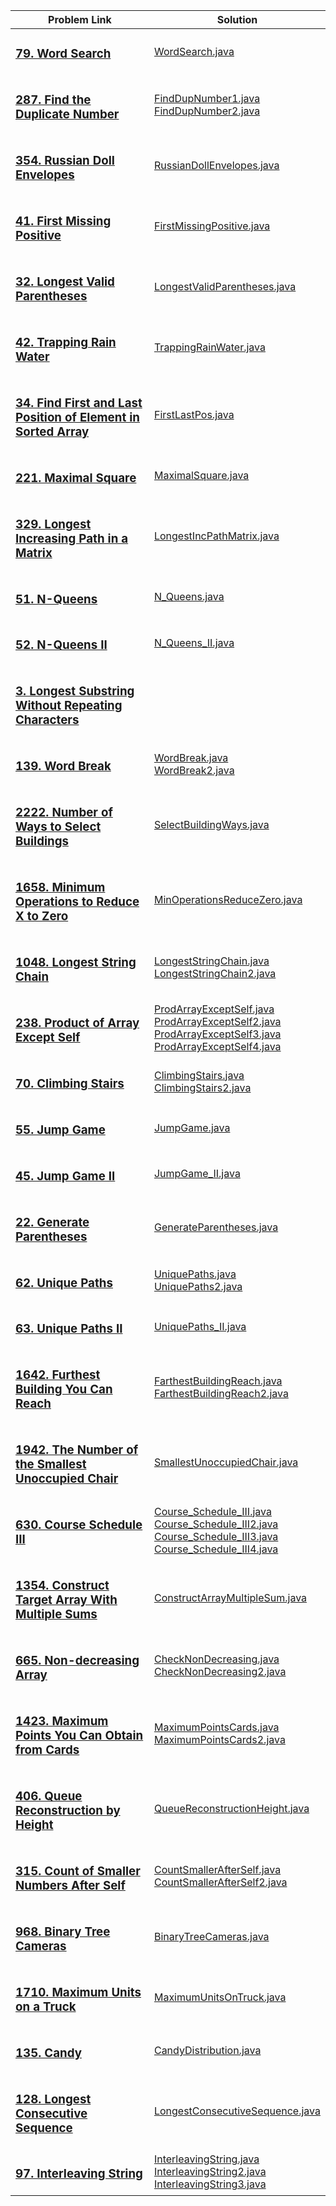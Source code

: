 |  Problem Link | Solution |
| ------------- | ------------- |
| <h3> [ 79. Word Search ](https://leetcode.com/problems/word-search/) | [WordSearch.java](https://github.com/mobiletest2016/leetcode/blob/main/src/WordSearch.java) | 
| <h3> [ 287. Find the Duplicate Number ](https://leetcode.com/problems/find-the-duplicate-number/) | [FindDupNumber1.java](https://github.com/mobiletest2016/leetcode/blob/main/src/FindDupNumber1.java) <br> [FindDupNumber2.java](https://github.com/mobiletest2016/leetcode/blob/main/src/FindDupNumber2.java) | 
| <h3> [ 354. Russian Doll Envelopes ](https://leetcode.com/problems/russian-doll-envelopes/) | [RussianDollEnvelopes.java](https://github.com/mobiletest2016/leetcode/blob/main/src/RussianDollEnvelopes.java) | 
| <h3> [ 41. First Missing Positive ](https://leetcode.com/problems/first-missing-positive/) | [FirstMissingPositive.java ](https://github.com/mobiletest2016/leetcode/blob/main/src/FirstMissingPositive.java) | 
| <h3> [ 32. Longest Valid Parentheses ](https://leetcode.com/problems/longest-valid-parentheses/) | [LongestValidParentheses.java](https://github.com/mobiletest2016/leetcode/blob/main/src/LongestValidParentheses.java) | 
| <h3> [ 42. Trapping Rain Water ](https://leetcode.com/problems/trapping-rain-water/) | [TrappingRainWater.java](https://github.com/mobiletest2016/leetcode/blob/main/src/TrappingRainWater.java) | 
| <h3> [ 34. Find First and Last Position of Element in Sorted Array ](https://leetcode.com/problems/find-first-and-last-position-of-element-in-sorted-array/) | [FirstLastPos.java](https://github.com/mobiletest2016/leetcode/blob/main/src/FirstLastPos.java) | 
| <h3> [ 221. Maximal Square ](https://leetcode.com/problems/maximal-square/) | [MaximalSquare.java ](https://github.com/mobiletest2016/leetcode/blob/main/src/MaximalSquare.java) | 
| <h3> [ 329. Longest Increasing Path in a Matrix ](https://leetcode.com/problems/longest-increasing-path-in-a-matrix/) | [LongestIncPathMatrix.java](https://github.com/mobiletest2016/leetcode/blob/main/src/LongestIncPathMatrix.java)  | 
| <h3> [ 51. N-Queens ](https://leetcode.com/problems/n-queens/) | [N_Queens.java](https://github.com/mobiletest2016/leetcode/blob/main/src/N_Queens.java) | 
| <h3> [ 52. N-Queens II ](https://leetcode.com/problems/n-queens-ii/) | [N_Queens_II.java](https://github.com/mobiletest2016/leetcode/blob/main/src/N_Queens_II.java) | 
| <h3> [ 3. Longest Substring Without Repeating Characters ](https://leetcode.com/problems/longest-substring-without-repeating-characters/) | []() | 
| <h3> [ 139. Word Break ](https://leetcode.com/problems/word-break/) | [WordBreak.java](https://github.com/mobiletest2016/leetcode/blob/main/src/WordBreak.java) <br> [WordBreak2.java](https://github.com/mobiletest2016/leetcode/blob/main/src/WordBreak2.java) | 
| <h3> [ 2222. Number of Ways to Select Buildings ](https://leetcode.com/problems/number-of-ways-to-select-buildings/) | [SelectBuildingWays.java](https://github.com/mobiletest2016/leetcode/blob/main/src/SelectBuildingWays.java) | 
| <h3> [ 1658. Minimum Operations to Reduce X to Zero ](https://leetcode.com/problems/minimum-operations-to-reduce-x-to-zero/) | [MinOperationsReduceZero.java](https://github.com/mobiletest2016/leetcode/blob/main/src/MinOperationsReduceZero.java) | 
| <h3> [ 1048. Longest String Chain ](https://leetcode.com/problems/longest-string-chain/) | [LongestStringChain.java](https://github.com/mobiletest2016/leetcode/blob/main/src/LongestStringChain.java) <br> [LongestStringChain2.java](https://github.com/mobiletest2016/leetcode/blob/main/src/LongestStringChain2.java) | 
| <h3> [ 238. Product of Array Except Self ](https://leetcode.com/problems/product-of-array-except-self/) | [ProdArrayExceptSelf.java](https://github.com/mobiletest2016/leetcode/blob/main/src/ProdArrayExceptSelf.java) <br> [ProdArrayExceptSelf2.java](https://github.com/mobiletest2016/leetcode/blob/main/src/ProdArrayExceptSelf2.java) <br> [ProdArrayExceptSelf3.java](https://github.com/mobiletest2016/leetcode/blob/main/src/ProdArrayExceptSelf3.java) <br> [ProdArrayExceptSelf4.java](https://github.com/mobiletest2016/leetcode/blob/main/src/ProdArrayExceptSelf4.java) | 
| <h3> [ 70. Climbing Stairs ](https://leetcode.com/problems/climbing-stairs/) | [ClimbingStairs.java](https://github.com/mobiletest2016/leetcode/blob/main/src/ClimbingStairs.java) <br> [ClimbingStairs2.java](https://github.com/mobiletest2016/leetcode/blob/main/src/ClimbingStairs2.java) | 
| <h3> [ 55. Jump Game ](https://leetcode.com/problems/jump-game/) | [JumpGame.java](https://github.com/mobiletest2016/leetcode/blob/main/src/JumpGame.java) | 
| <h3> [ 45. Jump Game II ](https://leetcode.com/problems/jump-game-ii/) | [JumpGame_II.java](https://github.com/mobiletest2016/leetcode/blob/main/src/JumpGame_II.java) | 
| <h3> [ 22. Generate Parentheses ](https://leetcode.com/problems/generate-parentheses/) | [GenerateParentheses.java](https://github.com/mobiletest2016/leetcode/blob/main/src/GenerateParentheses.java) | 
| <h3> [ 62. Unique Paths ](https://leetcode.com/problems/unique-paths/) | [UniquePaths.java](https://github.com/mobiletest2016/leetcode/blob/main/src/UniquePaths.java) <br> [UniquePaths2.java](https://github.com/mobiletest2016/leetcode/blob/main/src/UniquePaths2.java) | 
| <h3> [ 63. Unique Paths II ](https://leetcode.com/problems/unique-paths-ii/) | [UniquePaths_II.java](https://github.com/mobiletest2016/leetcode/blob/main/src/UniquePaths_II.java) | 
| <h3> [ 1642. Furthest Building You Can Reach ](https://leetcode.com/problems/furthest-building-you-can-reach/) | [FarthestBuildingReach.java](https://github.com/mobiletest2016/leetcode/blob/main/src/FarthestBuildingReach.java) <br> [FarthestBuildingReach2.java](https://github.com/mobiletest2016/leetcode/blob/main/src/FarthestBuildingReach2.java) | 
| <h3> [ 1942. The Number of the Smallest Unoccupied Chair  ](https://leetcode.com/problems/the-number-of-the-smallest-unoccupied-chair/) | [SmallestUnoccupiedChair.java](https://github.com/mobiletest2016/leetcode/blob/main/src/SmallestUnoccupiedChair.java) |
| <h3> [ 630. Course Schedule III ](https://leetcode.com/problems/course-schedule-iii/) | [Course_Schedule_III.java](https://github.com/mobiletest2016/leetcode/blob/main/src/Course_Schedule_III.java) <br> [Course_Schedule_III2.java](https://github.com/mobiletest2016/leetcode/blob/main/src/Course_Schedule_III2.java) <br> [Course_Schedule_III3.java](https://github.com/mobiletest2016/leetcode/blob/main/src/Course_Schedule_III3.java) <br> [Course_Schedule_III4.java](https://github.com/mobiletest2016/leetcode/blob/main/src/Course_Schedule_III4.java) |
| <h3> [ 1354. Construct Target Array With Multiple Sums ](https://leetcode.com/problems/construct-target-array-with-multiple-sums/) | [ConstructArrayMultipleSum.java](https://github.com/mobiletest2016/leetcode/blob/main/src/ConstructArrayMultipleSum.java) |
| <h3> [ 665. Non-decreasing Array ](https://leetcode.com/problems/non-decreasing-array/) | [CheckNonDecreasing.java](https://github.com/mobiletest2016/leetcode/blob/main/src/CheckNonDecreasing.java) <br> [CheckNonDecreasing2.java](https://github.com/mobiletest2016/leetcode/blob/main/src/CheckNonDecreasing2.java) |
| <h3> [ 1423. Maximum Points You Can Obtain from Cards ](https://leetcode.com/problems/maximum-points-you-can-obtain-from-cards/) | [MaximumPointsCards.java](https://github.com/mobiletest2016/leetcode/blob/main/src/MaximumPointsCards.java) <br> [MaximumPointsCards2.java](https://github.com/mobiletest2016/leetcode/blob/main/src/MaximumPointsCards2.java) |
| <h3> [ 406. Queue Reconstruction by Height ](https://leetcode.com/problems/queue-reconstruction-by-height/) | [QueueReconstructionHeight.java](https://github.com/mobiletest2016/leetcode/blob/main/src/QueueReconstructionHeight.java) |
| <h3> [ 315. Count of Smaller Numbers After Self ](https://leetcode.com/problems/count-of-smaller-numbers-after-self/) | [CountSmallerAfterSelf.java](https://github.com/mobiletest2016/leetcode/blob/main/src/CountSmallerAfterSelf.java) <br> [CountSmallerAfterSelf2.java](https://github.com/mobiletest2016/leetcode/blob/main/src/CountSmallerAfterSelf2.java) |
| <h3> [ 968. Binary Tree Cameras ](https://leetcode.com/problems/binary-tree-cameras/) | [BinaryTreeCameras.java](https://github.com/mobiletest2016/leetcode/blob/main/src/BinaryTreeCameras.java) |
| <h3> [ 1710. Maximum Units on a Truck ](https://leetcode.com/problems/maximum-units-on-a-truck/) | [MaximumUnitsOnTruck.java](https://github.com/mobiletest2016/leetcode/blob/main/src/MaximumUnitsOnTruck.java) |
| <h3> [ 135. Candy ](https://leetcode.com/problems/candy/) | [CandyDistribution.java](https://github.com/mobiletest2016/leetcode/blob/main/src/CandyDistribution.java) |
| <h3> [128. Longest Consecutive Sequence](https://leetcode.com/problems/longest-consecutive-sequence/) | [LongestConsecutiveSequence.java](https://github.com/mobiletest2016/leetcode/blob/main/src/LongestConsecutiveSequence.java) |
| <h3> [ 97. Interleaving String ](https://leetcode.com/problems/interleaving-string/)  | [InterleavingString.java](https://github.com/mobiletest2016/leetcode/blob/main/src/InterleavingString.java) <br> [InterleavingString2.java](https://github.com/mobiletest2016/leetcode/blob/main/src/InterleavingString2.java) <br> [InterleavingString3.java](https://github.com/mobiletest2016/leetcode/blob/main/src/InterleavingString3.java) |
